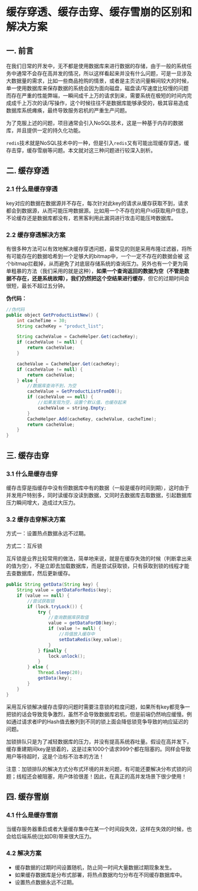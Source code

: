 # 缓存穿透、缓存击穿、缓存雪崩的区别和解决方案

## 一. 前言

在我们日常的开发中，无不都是使用数据库来进行数据的存储，由于一般的系统任务中通常不会存在高并发的情况，所以这样看起来并没有什么问题，可是一旦涉及大数据量的需求，比如一些商品抢购的情景，或者是主页访问量瞬间较大的时候，单一使用数据库来保存数据的系统会因为面向磁盘，磁盘读/写速度比较慢的问题而存在严重的性能弊端，一瞬间成千上万的请求到来，需要系统在极短的时间内完成成千上万次的读/写操作，这个时候往往不是数据库能够承受的，极其容易造成数据库系统瘫痪，最终导致服务宕机的严重生产问题。

为了克服上述的问题，项目通常会引入NoSQL技术，这是一种基于内存的数据库，并且提供一定的持久化功能。

`redis`技术就是NoSQL技术中的一种，但是引入`redis`又有可能出现缓存穿透，缓存击穿，缓存雪崩等问题。本文就对这三种问题进行较深入剖析。

## 二. 缓存穿透

### 2.1 什么是缓存穿透

key对应的数据在数据源并不存在，每次针对此key的请求从缓存获取不到，请求都会到数据源，从而可能压垮数据源。比如用一个不存在的用户id获取用户信息，不论缓存还是数据库都没有，若黑客利用此漏洞进行攻击可能压垮数据库。

### 2.2 缓存穿透解决方案

有很多种方法可以有效地解决缓存穿透问题，最常见的则是采用布隆过滤器，将所有可能存在的数据哈希到一个足够大的bitmap中，一个一定不存在的数据会被 这个bitmap拦截掉，从而避免了对底层存储系统的查询压力。另外也有一个更为简单粗暴的方法（我们采用的就是这种），**如果一个查询返回的数据为空（不管是数据不存在，还是系统故障），我们仍然把这个空结果进行缓存**，但它的过期时间会很短，最长不超过五分钟。

**伪代码：**

```java
//伪代码
public object GetProductListNew() {
    int cacheTime = 30;
    String cacheKey = "product_list";

    String cacheValue = CacheHelper.Get(cacheKey);
    if (cacheValue != null) {
        return cacheValue;
    }

    cacheValue = CacheHelper.Get(cacheKey);
    if (cacheValue != null) {
        return cacheValue;
    } else {
        //数据库查询不到，为空
        cacheValue = GetProductListFromDB();
        if (cacheValue == null) {
            //如果发现为空，设置个默认值，也缓存起来
            cacheValue = string.Empty;
        }
        CacheHelper.Add(cacheKey, cacheValue, cacheTime);
        return cacheValue;
    }
}
```

## 三. 缓存击穿

### 3.1 什么是缓存击穿

缓存击穿是指缓存中没有但数据库中有的数据（一般是缓存时间到期），这时由于并发用户特别多，同时读缓存没读到数据，又同时去数据库去取数据，引起数据库压力瞬间增大，造成过大压力。

### 3.2 缓存击穿解决方案

方式一：设置热点数据永远不过期。

方式二：互斥锁

互斥锁是业界比较常用的做法，简单地来说，就是在缓存失效的时候（判断拿出来的值为空），不是立即去加载数据库，而是尝试获取锁，只有获取到锁的线程才能去查数据库，然后更新缓存。

```java
public String getData(String key) {
    String value = getDataForRedis(key);
    if (value == null) {
        //尝试获取锁
        if (lock.tryLock()) {
            try {
                //查询数据库获取值
                value = getDataForDB(key);
                if (value != null) {
                    //将值放入缓存中
                    setDataRedis(key,value);
                }
            } finally {
                lock.unlock();
            }
        } else {
            Thread.sleep(20);
            getData(key);
        }
    }
}
```

采用互斥锁解决缓存击穿的问题时需要注意锁的粒度问题，如果所有key都竞争一把锁的话会导致竞争激烈，虽然不会导致数据库宕机，但是前端仍然响应缓慢。例如通过请求者IP的Hash值去散列到不同的锁上面会降低锁竞争导致的响应延迟的问题。

加锁排队只是为了减轻数据库的压力，并没有提高系统吞吐量。假设在高并发下，缓存重建期间key是锁着的，这是过来1000个请求999个都在阻塞的。同样会导致用户等待超时，这是个治标不治本的方法！

注意：加锁排队的解决方式分布式环境的并发问题，有可能还要解决分布式锁的问题；线程还会被阻塞，用户体验很差！因此，在真正的高并发场景下很少使用！

## 四. 缓存雪崩

### 4.1 什么是缓存雪崩

当缓存服务器重启或者大量缓存集中在某一个时间段失效，这样在失效的时候，也会给后端系统(比如DB)带来很大压力。

### 4.2 解决方案

- 缓存数据的过期时间设置随机，防止同一时间大量数据过期现象发生。
- 如果缓存数据库是分布式部署，将热点数据均匀分布在不同缓存数据库中。
- 设置热点数据永远不过期。
  

